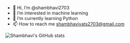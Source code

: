 - 👋 Hi, I’m @shambhavi2703
- 👀 I’m interested in   machine learning
- 🌱 I’m currently learning Python
- 📫 How to reach me shambhavivats2703@gmail.com

![Shambhavi's GitHub stats](https://github-readme-stats.vercel.app/api?username=shambhavi2703&theme=dark&show_icons=true)


